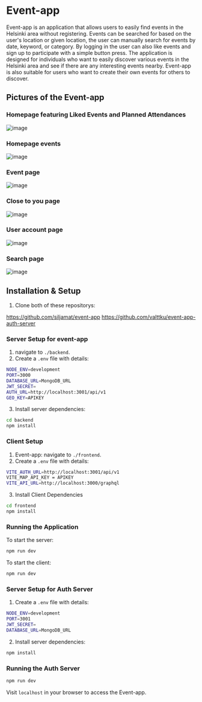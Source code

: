 # Event-app
Event-app is an application that allows users to easily find events in the Helsinki area without registering. Events can be searched for based on the user's location or given location, the user can manually search for events by date, keyword, or category. By logging in the user can also like events and sign up to participate with a simple button press.
The application is designed for individuals who want to easily discover various events in the Helsinki area and see if there are any interesting events nearby. Event-app is also suitable for users who want to create their own events for others to discover.

## Pictures of the Event-app
### Homepage featuring Liked Events and Planned Attendances
![image](https://github.com/siljamat/event-app/assets/104004445/236355cd-6ad1-4861-bf63-4cd105aad179)

### Homepage events
![image](https://github.com/siljamat/event-app/assets/104004445/4e26eaba-a780-45e6-a022-5cbea2ea1cdc)

### Event page
![image](https://github.com/siljamat/event-app/assets/104004445/b20598ea-8c11-482a-9d31-52c8a9b9c491)

### Close to you page
![image](https://github.com/siljamat/event-app/assets/104004445/3667858c-b264-43a3-a07f-e9b32b0921e3)

### User account page
![image](https://github.com/siljamat/event-app/assets/104004445/4d7effbc-f239-48be-9e13-ed96375916c9)

### Search page
![image](https://github.com/siljamat/event-app/assets/104004445/8d4af435-63c6-4517-a3f0-d91311b05feb)

## Installation & Setup

1. Clone both of these repositorys:
   
https://github.com/siljamat/event-app
https://github.com/valttku/event-app-auth-server

### Server Setup for event-app
1. navigate to `./backend`.
2. Create a `.env` file with details:
  
```bash
NODE_ENV=development
PORT=3000
DATABASE_URL=MongoDB_URL
JWT_SECRET=
AUTH_URL=http://localhost:3001/api/v1
GEO_KEY=APIKEY
```

3. Install server dependencies:

```bash
cd backend
npm install
```

### Client Setup

1. Event-app: navigate to `./frontend`.
2. Create a `.env` file with details:
  
```bash
VITE_AUTH_URL=http://localhost:3001/api/v1
VITE_MAP_API_KEY = APIKEY
VITE_API_URL=http://localhost:3000/graphql
```

3. Install Client Dependencies

```bash
cd frontend
npm install
```

### Running the Application

To start the server:

```bash
npm run dev
```

To start the client:

```bash
npm run dev
```

### Server Setup for Auth Server

1. Create a `.env` file with details:
  
```bash
NODE_ENV=development
PORT=3001
JWT_SECRET=
DATABASE_URL=MongoDB_URL
```
2. Install server dependencies:

```bash
npm install
```

### Running the Auth Server

```bash
npm run dev
```

Visit `localhost` in your browser to access the Event-app.
